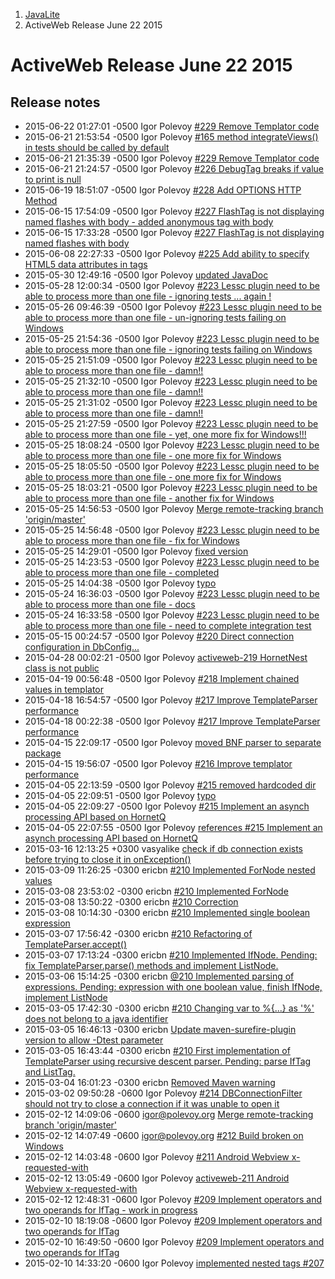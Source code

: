 <ol class=breadcrumb>
   <li><a href=/>JavaLite</a></li>
   <li class=active>ActiveWeb Release June 22 2015</li>
</ol>
<div class=page-header>
   <h1>ActiveWeb Release June 22 2015</h1>
</div>

## Release notes

* 2015-06-22 01:27:01 -0500 Igor Polevoy [#229 Remove Templator code](https://github.com/javalite/activeweb/commit/9009a26)
* 2015-06-21 21:53:54 -0500 Igor Polevoy [#165 method integrateViews() in tests should be called by default](https://github.com/javalite/activeweb/commit/f4c0b40)
* 2015-06-21 21:35:39 -0500 Igor Polevoy [#229 Remove Templator code](https://github.com/javalite/activeweb/commit/1271ce3)
* 2015-06-21 21:24:57 -0500 Igor Polevoy [#226 DebugTag breaks if value to print is null](https://github.com/javalite/activeweb/commit/77ae8c7)
* 2015-06-19 18:51:07 -0500 Igor Polevoy [#228 Add OPTIONS HTTP Method](https://github.com/javalite/activeweb/commit/12acc5f)
* 2015-06-15 17:54:09 -0500 Igor Polevoy [#227 FlashTag is not displaying named flashes with body - added anonymous tag with body](https://github.com/javalite/activeweb/commit/7a0711b)
* 2015-06-15 17:33:28 -0500 Igor Polevoy [#227 FlashTag is not displaying named flashes with body](https://github.com/javalite/activeweb/commit/da7a4f2)
* 2015-06-08 22:27:33 -0500 Igor Polevoy [#225 Add ability to specify HTML5 data attributes in tags](https://github.com/javalite/activeweb/commit/a71ab7c)
* 2015-05-30 12:49:16 -0500 Igor Polevoy [updated JavaDoc](https://github.com/javalite/activeweb/commit/067e5d8)
* 2015-05-28 12:00:34 -0500 Igor Polevoy [#223 Lessc plugin need to be able to process more than one file -  ignoring  tests ... again !](https://github.com/javalite/activeweb/commit/50db0d7)
* 2015-05-26 09:46:39 -0500 Igor Polevoy [#223 Lessc plugin need to be able to process more than one file -  un-ignoring  tests failing on Windows](https://github.com/javalite/activeweb/commit/6a542b8)
* 2015-05-25 21:54:36 -0500 Igor Polevoy [#223 Lessc plugin need to be able to process more than one file -  ignoring  tests failing on Windows](https://github.com/javalite/activeweb/commit/8ce98e6)
* 2015-05-25 21:51:09 -0500 Igor Polevoy [#223 Lessc plugin need to be able to process more than one file -  damn!!](https://github.com/javalite/activeweb/commit/457b323)
* 2015-05-25 21:32:10 -0500 Igor Polevoy [#223 Lessc plugin need to be able to process more than one file -  damn!!](https://github.com/javalite/activeweb/commit/1c9a27a)
* 2015-05-25 21:31:02 -0500 Igor Polevoy [#223 Lessc plugin need to be able to process more than one file -  damn!!](https://github.com/javalite/activeweb/commit/483b4d1)
* 2015-05-25 21:27:59 -0500 Igor Polevoy [#223 Lessc plugin need to be able to process more than one file -  yet, one more fix for Windows!!!](https://github.com/javalite/activeweb/commit/4ede056)
* 2015-05-25 18:08:24 -0500 Igor Polevoy [#223 Lessc plugin need to be able to process more than one file - one more fix for Windows](https://github.com/javalite/activeweb/commit/6c895e7)
* 2015-05-25 18:05:50 -0500 Igor Polevoy [#223 Lessc plugin need to be able to process more than one file - one more fix for Windows](https://github.com/javalite/activeweb/commit/8858943)
* 2015-05-25 18:03:21 -0500 Igor Polevoy [#223 Lessc plugin need to be able to process more than one file - another fix for Windows](https://github.com/javalite/activeweb/commit/9191ccd)
* 2015-05-25 14:56:53 -0500 Igor Polevoy [Merge remote-tracking branch 'origin/master'](https://github.com/javalite/activeweb/commit/fb537cf)
* 2015-05-25 14:56:48 -0500 Igor Polevoy [#223 Lessc plugin need to be able to process more than one file - fix for Windows](https://github.com/javalite/activeweb/commit/575ff6c)
* 2015-05-25 14:29:01 -0500 Igor Polevoy [fixed version](https://github.com/javalite/activeweb/commit/7429a21)
* 2015-05-25 14:23:53 -0500 Igor Polevoy [#223 Lessc plugin need to be able to process more than one file - completed](https://github.com/javalite/activeweb/commit/91fd6ca)
* 2015-05-25 14:04:38 -0500 Igor Polevoy [typo](https://github.com/javalite/activeweb/commit/6b8f281)
* 2015-05-24 16:36:03 -0500 Igor Polevoy [#223 Lessc plugin need to be able to process more than one file - docs](https://github.com/javalite/activeweb/commit/5aea978)
* 2015-05-24 16:33:58 -0500 Igor Polevoy [#223 Lessc plugin need to be able to process more than one file - need to complete integration test](https://github.com/javalite/activeweb/commit/12acfa6)
* 2015-05-15 00:24:57 -0500 Igor Polevoy [#220 Direct connection configuration in DbConfig...](https://github.com/javalite/activeweb/commit/57612cc)
* 2015-04-28 00:02:21 -0500 Igor Polevoy [activeweb-219 HornetNest class  is not public](https://github.com/javalite/activeweb/commit/7abc7bc)
* 2015-04-19 00:56:48 -0500 Igor Polevoy [#218 Implement chained values in templator](https://github.com/javalite/activeweb/commit/5204635)
* 2015-04-18 16:54:57 -0500 Igor Polevoy [#217 Improve TemplateParser performance](https://github.com/javalite/activeweb/commit/af87461)
* 2015-04-18 00:22:38 -0500 Igor Polevoy [#217 Improve TemplateParser performance](https://github.com/javalite/activeweb/commit/e1ccbce)
* 2015-04-15 22:09:17 -0500 Igor Polevoy [moved BNF parser to separate package](https://github.com/javalite/activeweb/commit/0f38f21)
* 2015-04-15 19:56:07 -0500 Igor Polevoy [#216 Improve templator performance](https://github.com/javalite/activeweb/commit/aa33223)
* 2015-04-05 22:13:59 -0500 Igor Polevoy [#215 removed hardcoded dir](https://github.com/javalite/activeweb/commit/d3a93f3)
* 2015-04-05 22:09:51 -0500 Igor Polevoy [typo](https://github.com/javalite/activeweb/commit/9a332b7)
* 2015-04-05 22:09:27 -0500 Igor Polevoy [#215 Implement an asynch processing API based on HornetQ](https://github.com/javalite/activeweb/commit/be132af)
* 2015-04-05 22:07:55 -0500 Igor Polevoy [references #215 Implement an asynch processing API based on HornetQ](https://github.com/javalite/activeweb/commit/6104022)
* 2015-03-16 12:13:25 +0300 vasyalike [check if db connection exists before trying to close it in onException()](https://github.com/javalite/activeweb/commit/8086a07)
* 2015-03-09 11:26:25 -0300 ericbn [#210 Implemented ForNode nested values](https://github.com/javalite/activeweb/commit/3b87d1b)
* 2015-03-08 23:53:02 -0300 ericbn [#210 Implemented ForNode](https://github.com/javalite/activeweb/commit/56197d2)
* 2015-03-08 13:50:22 -0300 ericbn [#210 Correction](https://github.com/javalite/activeweb/commit/7236648)
* 2015-03-08 10:14:30 -0300 ericbn [#210 Implemented single boolean expression](https://github.com/javalite/activeweb/commit/4cab589)
* 2015-03-07 17:56:42 -0300 ericbn [#210 Refactoring of TemplateParser.accept()](https://github.com/javalite/activeweb/commit/d7d43ad)
* 2015-03-07 17:13:24 -0300 ericbn [#210 Implemented IfNode. Pending: fix TemplateParser.parse() methods and implement ListNode.](https://github.com/javalite/activeweb/commit/cae6033)
* 2015-03-06 15:14:25 -0300 ericbn [@210 Implemented parsing of expressions. Pending: expression with one boolean value, finish IfNode, implement ListNode](https://github.com/javalite/activeweb/commit/4aedede)
* 2015-03-05 17:42:30 -0300 ericbn [#210 Changing var to %{...} as '%' does not belong to a java identifier](https://github.com/javalite/activeweb/commit/9ec18f3)
* 2015-03-05 16:46:13 -0300 ericbn [Update maven-surefire-plugin version to allow -Dtest parameter](https://github.com/javalite/activeweb/commit/3641cea)
* 2015-03-05 16:43:44 -0300 ericbn [#210 First implementation of TemplateParser using recursive descent parser. Pending: parse IfTag and ListTag.](https://github.com/javalite/activeweb/commit/20857ee)
* 2015-03-04 16:01:23 -0300 ericbn [Removed Maven warning](https://github.com/javalite/activeweb/commit/3c38491)
* 2015-03-02 09:50:28 -0600 Igor Polevoy [#214 DBConnectionFilter should not try to close a connection if it was unable to open it](https://github.com/javalite/activeweb/commit/362912a)
* 2015-02-12 14:09:06 -0600 igor@polevoy.org [Merge remote-tracking branch 'origin/master'](https://github.com/javalite/activeweb/commit/4c22b8a)
* 2015-02-12 14:07:49 -0600 igor@polevoy.org [#212 Build broken on Windows](https://github.com/javalite/activeweb/commit/f94300d)
* 2015-02-12 14:03:48 -0600 Igor Polevoy [#211 Android Webview x-requested-with](https://github.com/javalite/activeweb/commit/24a9dc2)
* 2015-02-12 13:05:49 -0600 Igor Polevoy [activeweb-211 Android Webview x-requested-with](https://github.com/javalite/activeweb/commit/03ee00b)
* 2015-02-12 12:48:31 -0600 Igor Polevoy [#209 Implement operators and two operands for IfTag - work in progress](https://github.com/javalite/activeweb/commit/8293c02)
* 2015-02-10 18:19:08 -0600 Igor Polevoy [#209 Implement operators and two operands for IfTag](https://github.com/javalite/activeweb/commit/acb4668)
* 2015-02-10 16:49:50 -0600 Igor Polevoy [#209 Implement operators and two operands for IfTag](https://github.com/javalite/activeweb/commit/d8cae8e)
* 2015-02-10 14:33:20 -0600 Igor Polevoy [implemented nested tags #207](https://github.com/javalite/activeweb/commit/4153666)